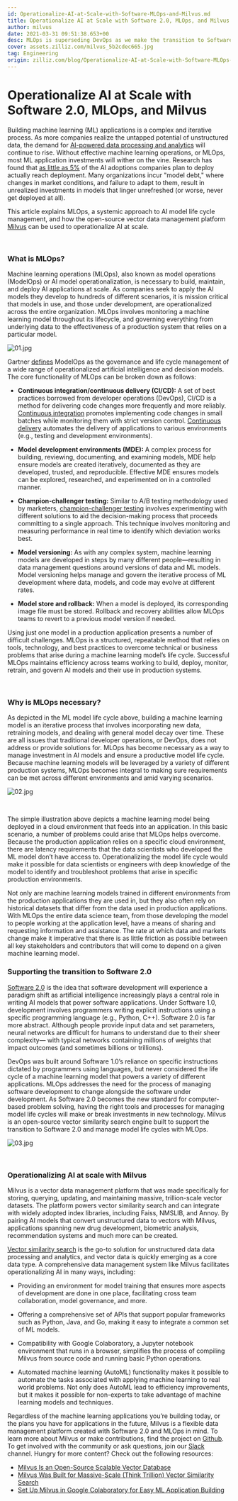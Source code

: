 ```yaml
---
id: Operationalize-AI-at-Scale-with-Software-MLOps-and-Milvus.md
title: Operationalize AI at Scale with Software 2.0, MLOps, and Milvus
author: milvus
date: 2021-03-31 09:51:38.653+00
desc: MLOps is superseding DevOps as we make the transition to Software 2.0. Find  what model operations is, and how the open-source vector database Milvus supports it.
cover: assets.zilliz.com/milvus_5b2cdec665.jpg
tag: Engineering
origin: zilliz.com/blog/Operationalize-AI-at-Scale-with-Software-MLOps-and-Milvus
---
```


# Operationalize AI at Scale with Software 2.0, MLOps, and Milvus

Building machine learning (ML) applications is a complex and iterative process. As more companies realize the untapped potential of unstructured data, the demand for [AI-powered data processing and analytics](https://milvus.io/blog/Thanks-to-Milvus-Anyone-Can-Build-a-Vector-Database-for-1-Billion-Images.md) will continue to rise. Without effective machine learning operations, or MLOps, most ML application investments will wither on the vine. Research has found that [as little as 5%](https://www.forbes.com/sites/cognitiveworld/2020/03/31/modelops-is-the-key-to-enterprise-ai/?sh=44c0f5066f5a) of the AI adoptions companies plan to deploy actually reach deployment. Many organizations incur "model debt," where changes in market conditions, and failure to adapt to them, result in unrealized investments in models that linger unrefreshed (or worse, never get deployed at all).

This article explains MLOps, a systemic approach to AI model life cycle management, and how the open-source vector data management platform [Milvus](https://milvus.io/) can be used to operationalize AI at scale.

<br/>

### What is MLOps?

Machine learning operations (MLOps), also known as model operations (ModelOps) or AI model operationalization, is necessary to build, maintain, and deploy AI applications at scale. As companies seek to apply the AI models they develop to hundreds of different scenarios, it is mission critical that models in use, and those under development, are operationalized across the entire organization. MLOps involves monitoring a machine learning model throughout its lifecycle, and governing everything from underlying data to the effectiveness of a production system that relies on a particular model.

![01.jpg](https://assets.zilliz.com/01_362a07d156.jpg "MLOps governs the life cycle of a machine learning model.")



Gartner [defines](https://www.gartner.com/en/information-technology/glossary/modelops) ModelOps as the governance and life cycle management of a wide range of operationalized artificial intelligence and decision models. The core functionality of MLOps can be broken down as follows:

- **Continuous integration/continuous delivery (CI/CD):** A set of best practices borrowed from developer operations (DevOps), CI/CD is a method for delivering code changes more frequently and more reliably. [Continuous integration](https://www.gartner.com/en/information-technology/glossary/continuous-integration-ci) promotes implementing code changes in small batches while monitoring them with strict version control. [Continuous delivery](https://www.gartner.com/smarterwithgartner/5-steps-to-master-continuous-delivery/) automates the delivery of applications to various environments (e.g., testing and development environments).

- **Model development environments (MDE):** A complex process for building, reviewing, documenting, and examining models, MDE help ensure models are created iteratively, documented as they are developed, trusted, and reproducible. Effective MDE ensures models can be explored, researched, and experimented on in a controlled manner.

- **Champion-challenger testing:** Similar to A/B testing methodology used by marketers, [champion-challenger testing](https://medium.com/decision-automation/what-is-champion-challenger-and-how-does-it-enable-choosing-the-right-decision-f57b8b653149) involves experimenting with different solutions to aid the decision-making process that proceeds committing to a single approach. This technique involves monitoring and measuring performance in real time to identify which deviation works best.

- **Model versioning:** As with any complex system, machine learning models are developed in steps by many different people—resulting in data management questions around versions of data and ML models. Model versioning helps manage and govern the iterative process of ML development where data, models, and code may evolve at different rates.

- **Model store and rollback:** When a model is deployed, its corresponding image file must be stored. Rollback and recovery abilities allow MLOps teams to revert to a previous model version if needed.

Using just one model in a production application presents a number of difficult challenges. MLOps is a structured, repeatable method that relies on tools, technology, and best practices to overcome technical or business problems that arise during a machine learning model’s life cycle. Successful MLOps maintains efficiency across teams working to build, deploy, monitor, retrain, and govern AI models and their use in production systems.

<br/>

### Why is MLOps necessary?

As depicted in the ML model life cycle above, building a machine learning model is an iterative process that involves incorporating new data, retraining models, and dealing with general model decay over time. These are all issues that traditional developer operations, or DevOps, does not address or provide solutions for. MLOps has become necessary as a way to manage investment in AI models and ensure a productive model life cycle. Because machine learning models will be leveraged by a variety of different production systems, MLOps becomes integral to making sure requirements can be met across different environments and amid varying scenarios.

![02.jpg](https://assets.zilliz.com/02_403e7f2fe2.jpg "A machine learning model being deployed in a cloud environment that feeds into an application.")


<br/>

The simple illustration above depicts a machine learning model being deployed in a cloud environment that feeds into an application. In this basic scenario, a number of problems could arise that MLOps helps overcome. Because the production application relies on a specific cloud environment, there are latency requirements that the data scientists who developed the ML model don’t have access to. Operationalizing the model life cycle would make it possible for data scientists or engineers with deep knowledge of the model to identify and troubleshoot problems that arise in specific production environments.

Not only are machine learning models trained in different environments from the production applications they are used in, but they also often rely on historical datasets that differ from the data used in production applications. With MLOps the entire data science team, from those developing the model to people working at the application level, have a means of sharing and requesting information and assistance. The rate at which data and markets change make it imperative that there is as little friction as possible between all key stakeholders and contributors that will come to depend on a given machine learning model.

### Supporting the transition to Software 2.0

[Software 2.0](https://karpathy.medium.com/software-2-0-a64152b37c35) is the idea that software development will experience a paradigm shift as artificial intelligence increasingly plays a central role in writing AI models that power software applications. Under Software 1.0, development involves programmers writing explicit instructions using a specific programming language (e.g., Python, C++). Software 2.0 is far more abstract. Although people provide input data and set parameters, neural networks are difficult for humans to understand due to their sheer complexity— with typical networks containing millions of weights that impact outcomes (and sometimes billions or trillions).

DevOps was built around Software 1.0’s reliance on specific instructions dictated by programmers using languages, but never considered the life cycle of a machine learning model that powers a variety of different applications. MLOps addresses the need for the process of managing software development to change alongside the software under development. As Software 2.0 becomes the new standard for computer-based problem solving, having the right tools and processes for managing model life cycles will make or break investments in new technology. Milvus is an open-source vector similarity search engine built to support the transition to Software 2.0 and manage model life cycles with MLOps.

![03.jpg](https://assets.zilliz.com/03_c63c501995.jpg "How Milvus supports the transition to Software 2.0.")


<br/>

### Operationalizing AI at scale with Milvus

Milvus is a vector data management platform that was made specifically for storing, querying, updating, and maintaining massive, trillion-scale vector datasets. The platform powers vector similarity search and can integrate with widely adopted index libraries, including Faiss, NMSLIB, and Annoy. By pairing AI models that convert unstructured data to vectors with Milvus, applications spanning new drug development, biometric analysis, recommendation systems and much more can be created.

[Vector similarity search](https://blog.milvus.io/vector-similarity-search-hides-in-plain-view-654f8152f8ab) is the go-to solution for unstructured data data processing and analytics, and vector data is quickly emerging as a core data type. A comprehensive data management system like Milvus facilitates operationalizing AI in many ways, including:

- Providing an environment for model training that ensures more aspects of development are done in one place, facilitating cross team collaboration, model governance, and more.

- Offering a comprehensive set of APIs that support popular frameworks such as Python, Java, and Go, making it easy to integrate a common set of ML models.

- Compatibility with Google Colaboratory, a Jupyter notebook environment that runs in a browser, simplifies the process of compiling Milvus from source code and running basic Python operations.

- Automated machine learning (AutoML) functionality makes it possible to automate the tasks associated with applying machine learning to real world problems. Not only does AutoML lead to efficiency improvements, but it makes it possible for non-experts to take advantage of machine learning models and techniques.

Regardless of the machine learning applications you’re building today, or the plans you have for applications in the future, Milvus is a flexible data management platform created with Software 2.0 and MLOps in mind. To learn more about Milvus or make contributions, find the project on [Github](https://github.com/milvus-io). To get involved with the community or ask questions, join our [Slack](https://join.slack.com/t/milvusio/shared_invite/zt-e0u4qu3k-bI2GDNys3ZqX1YCJ9OM~GQ) channel. Hungry for more content? Check out the following resources:

- [Milvus Is an Open-Source Scalable Vector Database](https://milvus.io/blog/Milvus-Is-an-Open-Source-Scalable-Vector-Database.md)
- [Milvus Was Built for Massive-Scale (Think Trillion) Vector Similarity Search](https://milvus.io/blog/Milvus-Was-Built-for-Massive-Scale-Think-Trillion-Vector-Similarity-Search.md)
- [Set Up Milvus in Google Colaboratory for Easy ML Application Building](https://milvus.io/blog/Set-Up-Milvus-in-Google-Colaboratory-for-Easy-ML-Application-Building.md)
